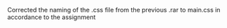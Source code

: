 Corrected the naming of the .css file from the previous .rar to main.css in accordance to the assignment
